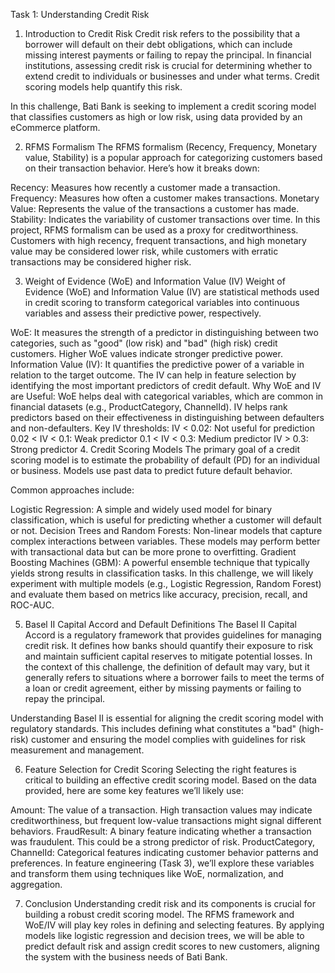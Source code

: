 Task 1: Understanding Credit Risk
1. Introduction to Credit Risk
Credit risk refers to the possibility that a borrower will default on their debt obligations, which can include missing interest payments or failing to repay the principal. In financial institutions, assessing credit risk is crucial for determining whether to extend credit to individuals or businesses and under what terms. Credit scoring models help quantify this risk.

In this challenge, Bati Bank is seeking to implement a credit scoring model that classifies customers as high or low risk, using data provided by an eCommerce platform.

2. RFMS Formalism
The RFMS formalism (Recency, Frequency, Monetary value, Stability) is a popular approach for categorizing customers based on their transaction behavior. Here’s how it breaks down:

Recency: Measures how recently a customer made a transaction.
Frequency: Measures how often a customer makes transactions.
Monetary Value: Represents the value of the transactions a customer has made.
Stability: Indicates the variability of customer transactions over time.
In this project, RFMS formalism can be used as a proxy for creditworthiness. Customers with high recency, frequent transactions, and high monetary value may be considered lower risk, while customers with erratic transactions may be considered higher risk.

3. Weight of Evidence (WoE) and Information Value (IV)
Weight of Evidence (WoE) and Information Value (IV) are statistical methods used in credit scoring to transform categorical variables into continuous variables and assess their predictive power, respectively.

WoE: It measures the strength of a predictor in distinguishing between two categories, such as "good" (low risk) and "bad" (high risk) credit customers. Higher WoE values indicate stronger predictive power.
Information Value (IV): It quantifies the predictive power of a variable in relation to the target outcome. The IV can help in feature selection by identifying the most important predictors of credit default.
Why WoE and IV are Useful:
WoE helps deal with categorical variables, which are common in financial datasets (e.g., ProductCategory, ChannelId).
IV helps rank predictors based on their effectiveness in distinguishing between defaulters and non-defaulters.
Key IV thresholds:
IV < 0.02: Not useful for prediction
0.02 < IV < 0.1: Weak predictor
0.1 < IV < 0.3: Medium predictor
IV > 0.3: Strong predictor
4. Credit Scoring Models
The primary goal of a credit scoring model is to estimate the probability of default (PD) for an individual or business. Models use past data to predict future default behavior.

Common approaches include:

Logistic Regression: A simple and widely used model for binary classification, which is useful for predicting whether a customer will default or not.
Decision Trees and Random Forests: Non-linear models that capture complex interactions between variables. These models may perform better with transactional data but can be more prone to overfitting.
Gradient Boosting Machines (GBM): A powerful ensemble technique that typically yields strong results in classification tasks.
In this challenge, we will likely experiment with multiple models (e.g., Logistic Regression, Random Forest) and evaluate them based on metrics like accuracy, precision, recall, and ROC-AUC.

5. Basel II Capital Accord and Default Definitions
The Basel II Capital Accord is a regulatory framework that provides guidelines for managing credit risk. It defines how banks should quantify their exposure to risk and maintain sufficient capital reserves to mitigate potential losses. In the context of this challenge, the definition of default may vary, but it generally refers to situations where a borrower fails to meet the terms of a loan or credit agreement, either by missing payments or failing to repay the principal.

Understanding Basel II is essential for aligning the credit scoring model with regulatory standards. This includes defining what constitutes a "bad" (high-risk) customer and ensuring the model complies with guidelines for risk measurement and management.

6. Feature Selection for Credit Scoring
Selecting the right features is critical to building an effective credit scoring model. Based on the data provided, here are some key features we’ll likely use:

Amount: The value of a transaction. High transaction values may indicate creditworthiness, but frequent low-value transactions might signal different behaviors.
FraudResult: A binary feature indicating whether a transaction was fraudulent. This could be a strong predictor of risk.
ProductCategory, ChannelId: Categorical features indicating customer behavior patterns and preferences.
In feature engineering (Task 3), we’ll explore these variables and transform them using techniques like WoE, normalization, and aggregation.

7. Conclusion
Understanding credit risk and its components is crucial for building a robust credit scoring model. The RFMS framework and WoE/IV will play key roles in defining and selecting features. By applying models like logistic regression and decision trees, we will be able to predict default risk and assign credit scores to new customers, aligning the system with the business needs of Bati Bank.